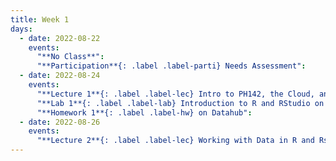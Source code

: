 ```yaml
---
title: Week 1
days:
  - date: 2022-08-22
    events:
      "**No Class**":
      "**Participation**{: .label .label-parti} Needs Assessment":
  - date: 2022-08-24
    events:
      "**Lecture 1**{: .label .label-lec} Intro to PH142, the Cloud, and PPDAC":
      "**Lab 1**{: .label .label-lab} Introduction to R and RStudio on Datahub (Due August 26)":
      "**Homework 1**{: .label .label-hw} on Datahub":
  - date: 2022-08-26
    events:
      "**Lecture 2**{: .label .label-lec} Working with Data in R and Rstudio":
---
```

